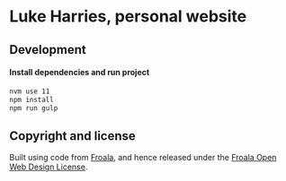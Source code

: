 # Luke Harries, personal website

## Development

#### Install dependencies and run project

```bash
nvm use 11
npm install
npm run gulp
```

## Copyright and license

Built using code from [Froala](https://www.froala.com), and hence released under the [Froala Open Web Design License](https://github.com/froala/design-blocks/blob/master/LICENSE).
